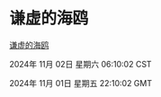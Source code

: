 # 谦虚的海鸥
[谦虚的海鸥](http://219.139.197.74:56308/qxdho/course/base/hotlink/index.php)

2024年 11月 02日 星期六 06:10:02 CST

2024年 11月 01日 星期五 22:10:02 GMT
